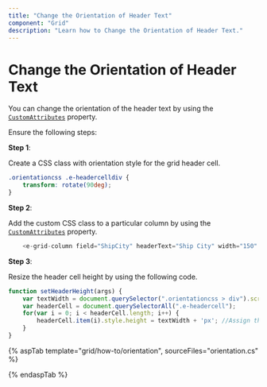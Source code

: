 ```yaml
---
title: "Change the Orientation of Header Text"
component: "Grid"
description: "Learn how to Change the Orientation of Header Text."
---
```


# Change the Orientation of Header Text

You can change the orientation of the header text by using the [`CustomAttributes`](https://help.syncfusion.com/cr/aspnetcore-js2/Syncfusion.EJ2.Grids.GridColumn.html#Syncfusion_EJ2_Grids_GridColumn_CustomAttributes) property.

Ensure the following steps:

**Step 1**:

Create a CSS class with orientation style for the grid header cell.

```css
.orientationcss .e-headercelldiv {
    transform: rotate(90deg);
}

```

**Step 2**:

Add the custom CSS class to a particular column by using the [`CustomAttributes`](https://help.syncfusion.com/cr/aspnetcore-js2/Syncfusion.EJ2.Grids.GridColumn.html#Syncfusion_EJ2_Grids_GridColumn_CustomAttributes) property.

```typescript
    <e-grid-column field="ShipCity" headerText="Ship City" width="150" customAttributes=new { class='orientationcss' }"></e-grid-column>

```

**Step 3**:

Resize the header cell height by using the following code.

```typescript
function setHeaderHeight(args) {
    var textWidth = document.querySelector(".orientationcss > div").scrollWidth;//Obtain the width of the headerText content.
    var headerCell = document.querySelectorAll(".e-headercell");
    for(var i = 0; i < headerCell.length; i++) {
        headerCell.item(i).style.height = textWidth + 'px'; //Assign the obtained textWidth as the height of the headerCell.
    }
}

```

{% aspTab template="grid/how-to/orientation", sourceFiles="orientation.cs" %}

{% endaspTab %}
